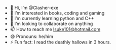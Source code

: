 - 👋 Hi, I’m @Clasher-exe
- 👀 I’m interested in books, coding and gaming
- 🌱 I’m currently learning python and C++
- 💞️ I’m looking to collaborate on anything
- 📫 How to reach me lsuke101@hotmail.com 
- 😄 Pronouns: he/him
- ⚡ Fun fact: I read the deathly hallows in 3 hours.

<!---
Clasher-exe/Clasher-exe is a ✨ special ✨ repository because its `README.md` (this file) appears on your GitHub profile.
You can click the Preview link to take a look at your changes.
--->
